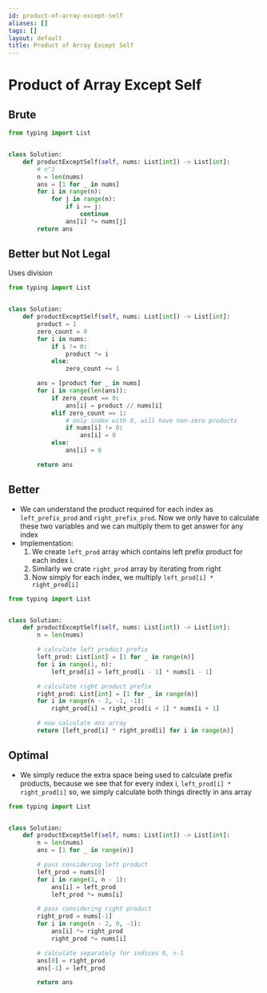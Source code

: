 ```yaml
---
id: product-of-array-except-self
aliases: []
tags: []
layout: default
title: Product of Array Except Self
---
```


# Product of Array Except Self

## Brute

```python
from typing import List


class Solution:
    def productExceptSelf(self, nums: List[int]) -> List[int]:
        # n^2
        n = len(nums)
        ans = [1 for _ in nums]
        for i in range(n):
            for j in range(n):
                if i == j:
                    continue
                ans[i] *= nums[j]
        return ans
```

## Better but Not Legal

Uses division

```python
from typing import List


class Solution:
    def productExceptSelf(self, nums: List[int]) -> List[int]:
        product = 1
        zero_count = 0
        for i in nums:
            if i != 0:
                product *= i
            else:
                zero_count += 1

        ans = [product for _ in nums]
        for i in range(len(ans)):
            if zero_count == 0:
                ans[i] = product // nums[i]
            elif zero_count == 1:
                # only index with 0, will have non-zero products
                if nums[i] != 0:
                    ans[i] = 0
            else:
                ans[i] = 0

        return ans
```

## Better

- We can understand the product required for each index as `left_prefix_prod` and
  `right_prefix_prod`. Now we only have to calculate these two variables and we
  can multiply them to get answer for any index
- Implementation:
  1. We create `left_prod` array which contains left prefix product for each index
     i.
  2. Similarly we crate `right_prod` array by iterating from right
  3. Now simply for each index, we multiply `left_prod[i] * right_prod[i]`

```python
from typing import List


class Solution:
    def productExceptSelf(self, nums: List[int]) -> List[int]:
        n = len(nums)

        # calculate left product prefix
        left_prod: List[int] = [1 for _ in range(n)]
        for i in range(1, n):
            left_prod[i] = left_prod[i - 1] * nums[i - 1]

        # calculate right product prefix
        right_prod: List[int] = [1 for _ in range(n)]
        for i in range(n - 2, -1, -1):
            right_prod[i] = right_prod[i + 1] * nums[i + 1]

        # now calculate ans array
        return [left_prod[i] * right_prod[i] for i in range(n)]
```

## Optimal

- We simply reduce the extra space being used to calculate prefix products, because
  we see that for every index i, `left_prod[i] * right_prod[i]` so, we simply
  calculate both things directly in ans array

```python
from typing import List


class Solution:
    def productExceptSelf(self, nums: List[int]) -> List[int]:
        n = len(nums)
        ans = [1 for _ in range(n)]

        # pass considering left product
        left_prod = nums[0]
        for i in range(1, n - 1):
            ans[i] = left_prod
            left_prod *= nums[i]

        # pass considering right product
        right_prod = nums[-1]
        for i in range(n - 2, 0, -1):
            ans[i] *= right_prod
            right_prod *= nums[i]

        # calculate separately for indices 0, n-1
        ans[0] = right_prod
        ans[-1] = left_prod

        return ans
```
